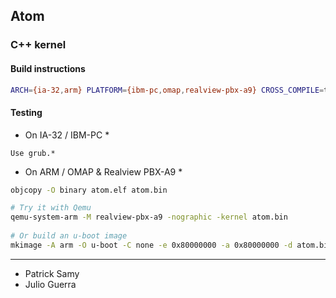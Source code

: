 ## Atom ##
### C++ kernel ###

#### Build instructions ####

```sh
ARCH={ia-32,arm} PLATFORM={ibm-pc,omap,realview-pbx-a9} CROSS_COMPILE=toolchain_prefix make
```

#### Testing ####

  * On IA-32 / IBM-PC *
```
Use grub.*
```

  * On ARM / OMAP & Realview PBX-A9 *
```sh
objcopy -O binary atom.elf atom.bin

# Try it with Qemu
qemu-system-arm -M realview-pbx-a9 -nographic -kernel atom.bin
    
# Or build an u-boot image
mkimage -A arm -O u-boot -C none -e 0x80000000 -a 0x80000000 -d atom.bin uImage
```

--------------
* Patrick Samy
* Julio Guerra
